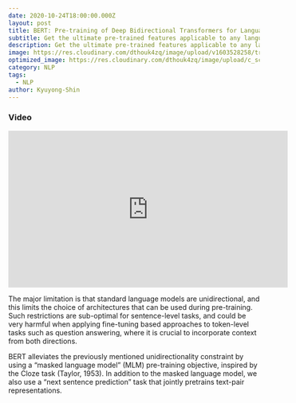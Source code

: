 ```yaml
---
date: 2020-10-24T18:00:00.000Z
layout: post
title: BERT: Pre-training of Deep Bidirectional Transformers for Language Understanding
subtitle: Get the ultimate pre-trained features applicable to any language model
description: Get the ultimate pre-trained features applicable to any language model
image: https://res.cloudinary.com/dthouk4zq/image/upload/v1603528258/transfer_nzqjnh.png
optimized_image: https://res.cloudinary.com/dthouk4zq/image/upload/c_scale,w_380/v1603528258/transfer_nzqjnh.png
category: NLP
tags:
  - NLP
author: Kyuyong-Shin
---
```


### Video 
<iframe width="560" height="315" src="https://www.youtube.com/embed/3HDYcSZae54" frameborder="0" allow="accelerometer; autoplay; clipboard-write; encrypted-media; gyroscope; picture-in-picture" allowfullscreen></iframe>

The major limitation is that standard language models are unidirectional, and this limits the choice of architectures that can be used during pre-training. Such restrictions are sub-optimal for sentence-level tasks, and could be very harmful when applying fine-tuning based approaches to token-level tasks such as question answering, where it is crucial to incorporate context from both directions.

BERT alleviates the previously mentioned unidirectionality constraint by using a “masked language model” (MLM) pre-training objective, inspired by the Cloze task (Taylor, 1953). In addition to the masked language model, we also use a “next sentence prediction” task that jointly pretrains text-pair representations.